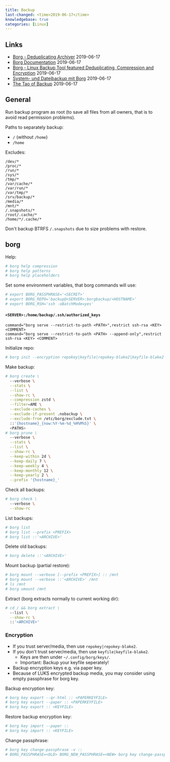 ```yaml
---
title: Backup
last-changed: <time>2019-06-17</time>
knowledgebase: true
categories: [Linux]
---
```

## Links

* [Borg - Deduplicating Archiver](https://www.borgbackup.org) <time>2019-06-17</time>
* [Borg Documentation](https://borgbackup.readthedocs.io) <time>2019-06-17</time>
* [Borg - Linux Backup Tool featured Deduplicating, Compression and Encryption](https://linoxide.com/linux-how-to/borg-backup-linux-tool) <time>2019-06-17</time>
* [System- und Dateibackup mit Borg](https://www.pro-linux.de/artikel/2/1918/system-und-dateibackup-mit-borg.html) <time>2019-06-17</time>
* [The Tao of Backup](http://www.taobackup.com) <time>2019-06-17</time>

## General

Run backup program as root (to save all files from all owners, that is to avoid
read permission problems).

Paths to separately backup:

* `/` (without `/home`)
* `/home`

Excludes:

```text
/dev/*
/proc/*
/run/*
/sys/*
/tmp/*
/var/cache/*
/var/run/*
/var/tmp/*
/srv/backup/*
/media/*
/mnt/*
/.snapshots/*
/root/.cache/*
/home/*/.cache/*
```

Don't backup BTRFS `/.snapshots` due to size problems with restore.

## borg

Help:

```sh
# borg help compression
# borg help patterns
# borg help placeholders
```

Set some environment variables, that borg commands will use:

```sh
# export BORG_PASSPHRASE='<SECRET>'
# export BORG_REPO='backup@<SERVER>:borgbackup/<HOSTNAME>'
# export BORG_RSH='ssh -oBatchMode=yes'
```

#### `<SERVER>:/home/backup/.ssh/authorized_keys`

```text
command="borg serve --restrict-to-path <PATH>",restrict ssh-rsa <KEY> <COMMENT>
command="borg serve --restrict-to-path <PATH> --append-only",restrict ssh-rsa <KEY> <COMMENT>
```

Initialize repo:

```sh
# borg init --encryption repokey|keyfile|repokey-blake2|keyfile-blake2
```

Make backup:

```sh
# borg create \
  --verbose \
  --stats \
  --list \
  --show-rc \
  --compression zstd \
  --filter=AME \
  --exclude-caches \
  --exclude-if-present .nobackup \
  --exclude-from /etc/borg/exclude.txt \
  ::'{hostname}_{now:%Y-%m-%d_%H%M%S}' \
  <PATHS>
# borg prune \
  --verbose \
  --stats \
  --list \
  --show-rc \
  --keep-within 2d \
  --keep-daily 7 \
  --keep-weekly 4 \
  --keep-monthly 12 \
  --keep-yearly 2 \
  --prefix '{hostname}_'
```

Check all backups:

```sh
# borg check \
  --verbose \
  --show-rc
```

List backups:

```sh
# borg list
# borg list --prefix <PREFIX>
# borg list ::'<ARCHIVE>'
```

Delete old backups:

```sh
# borg delete ::'<ARCHIVE>'
```

Mount backup (partial restore):

```sh
# borg mount --verbose [--prefix <PREFIX>] :: /mnt
# borg mount --verbose ::'<ARCHIVE>' /mnt
# ls /mnt
# borg umount /mnt
```

Extract (borg extracts normally to current working dir):

```sh
# cd / && borg extract \
  --list \
  --show-rc \
  ::'<ARCHIVE>'
```

### Encryption

* If you trust server/media, then use `repokey|repokey-blake2`.
* If you don't trust server/media, then use `keyfile|keyfile-blake2`.
  - Keys are then under `~/.config/borg/keys/`.
  - Important: Backup your keyfile seperately!
* Backup encryption keys e.g. via paper key.
* Because of LUKS encrypted backup media, you may consider using empty
  passphrase for borg key.

Backup encryption key:

```sh
# borg key export --qr-html :: <PAPERKEYFILE>
# borg key export --paper :: <PAPERKEYFILE>
# borg key export :: <KEYFILE>
```

Restore backup encryption key:

```sh
# borg key import --paper ::
# borg key import :: <KEYFILE>
```

Change passphrase:

```sh
# borg key change-passphrase -v ::
# BORG_PASSPHRASE=<OLD> BORG_NEW_PASSPHRASE=<NEW> borg key change-passphrase ::
```
